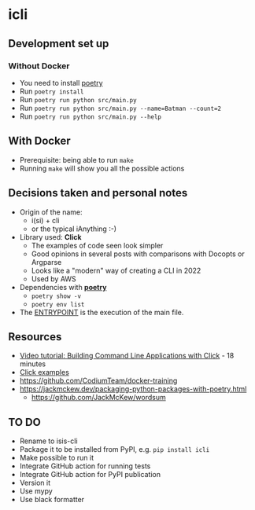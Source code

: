 # icli

## Development set up
### Without Docker
- You need to install [poetry](https://python-poetry.org/docs/#installation)
- Run `poetry install`
- Run `poetry run python src/main.py`
- Run `poetry run python src/main.py --name=Batman --count=2`
- Run `poetry run python src/main.py --help`

## With Docker
- Prerequisite: being able to run `make`
- Running `make` will show you all the possible actions

## Decisions taken and personal notes
- Origin of the name: 
    - i(si) + cli
    - or the typical iAnything :-)
- Library used: **Click**
    - The examples of code seen look simpler
    - Good opinions in several posts with comparisons with Docopts or Argparse
    - Looks like a "modern" way of creating a CLI in 2022
    - Used by AWS
- Dependencies with [**poetry**](https://python-poetry.org/)
    - `poetry show -v`
    - `poetry env list`
- The [ENTRYPOINT](https://docs.docker.com/develop/develop-images/dockerfile_best-practices/#entrypoint) is the execution of the main file.

## Resources
- [Video tutorial: Building Command Line Applications with Click](https://www.youtube.com/watch?v=kNke39OZ2k0) - 18 minutes
- [Click examples](https://click.palletsprojects.com/en/7.x/quickstart/#screencast-and-examples)
- https://github.com/CodiumTeam/docker-training
- https://jackmckew.dev/packaging-python-packages-with-poetry.html
    - https://github.com/JackMcKew/wordsum

## TO DO
- Rename to isis-cli
- Package it to be installed from PyPI, e.g. `pip install icli`
- Make possible to run it 
- Integrate GitHub action for running tests
- Integrate GitHub action for PyPI publication
- Version it
- Use mypy
- Use black formatter
